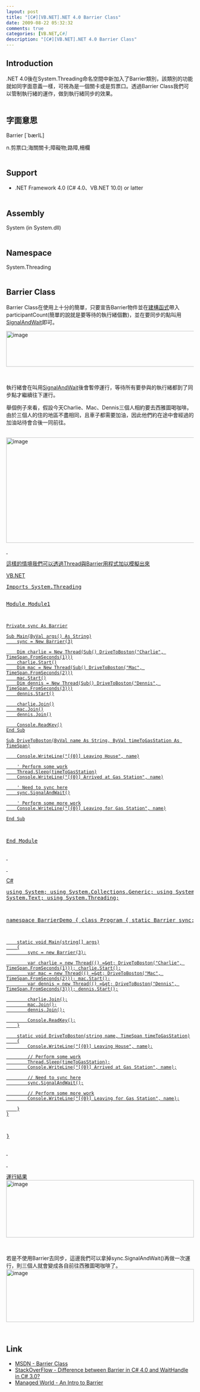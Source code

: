 ```yaml
---
layout: post
title: "[C#][VB.NET].NET 4.0 Barrier Class"
date: 2009-08-22 05:32:32
comments: true
categories: [VB.NET,C#]
description: "[C#][VB.NET].NET 4.0 Barrier Class"
---
```

<h2>Introduction</h2><p>.NET 4.0後在System.Threading命名空間中新加入了Barrier類別，該類別的功能就如同字面意義一樣，可視為是一個關卡或是剪票口。透過Barrier Class我們可以管制執行緒的運作，做到執行緒同步的效果。 <br /> </p><h2>字面意思</h2><p>Barrier [`bærIL]</p><p>n.剪票口;海關關卡;障礙物;路障,柵欄 <br /> </p><h2>Support</h2><ul><li>.NET Framework 4.0 (C# 4.0、VB.NET 10.0) or latter <br /> </li></ul><h2>Assembly</h2><p>System (in System.dll) <br /> </p><h2>Namespace</h2><p>System.Threading</a> <br /> </p><h2>Barrier Class</h2><p>Barrier Class在使用上十分的簡單，只要宣告Barrier物件並在<a target="_blank" href="http://msdn.microsoft.com/en-us/library/system.threading.barrier.barrier(VS.100).aspx">建構函式</a>帶入participantCount(簡單的說就是要等待的執行緒個數)，並在要同步的點叫用<a target="_blank" href="http://msdn.microsoft.com/en-us/library/system.threading.barrier.signalandwait(VS.100).aspx">SignalAndWait</a>即可。</p><p><a rel="lightbox" href="http://files.dotblogs.com.tw/larrynung/0908/655d80e43889_87FB/image_8.png"><img style="border-right-width: 0px; display: inline; border-top-width: 0px; border-bottom-width: 0px; border-left-width: 0px" title="image" border="0" alt="image" width="557" height="96" src="\images\posts\10182\image_thumb_3.png" /></a></p><p> </p><p>執行緒會在叫用<a target="_blank" href="http://msdn.microsoft.com/en-us/library/system.threading.barrier.signalandwait(VS.100).aspx">SignalAndWait</a>後會暫停運行，等待所有要參與的執行緒都到了同步點才繼續往下運行。</p><p>舉個例子來看，假設今天Charlie、Mac、Dennis三個人相約要去西雅圖喝咖啡。由於三個人的住的地區不盡相同，且車子都需要加油，因此他們約在途中會經過的加油站待會合後一同前往。</p><p> <a rel="lightbox" href="http://files.dotblogs.com.tw/larrynung/0908/655d80e43889_87FB/image_2.png"><img style="border-right-width: 0px; display: inline; border-top-width: 0px; border-bottom-width: 0px; border-left-width: 0px" title="image" border="0" alt="image" width="564" height="283" src="\images\posts\10182\image_thumb.png" /></p><p> </p><p>這樣的情境我們可以透過Thread與Barrier用程式加以模擬出來</p><p>VB.NET</p><div style="padding-bottom: 0px; margin: 0px; padding-left: 0px; padding-right: 0px; display: inline; float: none; padding-top: 0px" id="scid:812469c5-0cb0-4c63-8c15-c81123a09de7:5028796f-80f4-4472-9388-bc707eba52d7" class="wlWriterEditableSmartContent"><pre class="vb:nocontrols" name="code">
Imports System.Threading

Module Module1

    Private sync As Barrier

    Sub Main(ByVal args() As String)
        sync = New Barrier(3)

        Dim charlie = New Thread(Sub() DriveToBoston("Charlie", TimeSpan.FromSeconds(1)))
        charlie.Start()
        Dim mac = New Thread(Sub() DriveToBoston("Mac", TimeSpan.FromSeconds(2)))
        mac.Start()
        Dim dennis = New Thread(Sub() DriveToBoston("Dennis", TimeSpan.FromSeconds(3)))
        dennis.Start()

        charlie.Join()
        mac.Join()
        dennis.Join()

        Console.ReadKey()
    End Sub

    Sub DriveToBoston(ByVal name As String, ByVal timeToGasStation As TimeSpan)

        Console.WriteLine("[{0}] Leaving House", name)

        ' Perform some work
        Thread.Sleep(timeToGasStation)
        Console.WriteLine("[{0}] Arrived at Gas Station", name)

        ' Need to sync here
        sync.SignalAndWait()

        ' Perform some more work
        Console.WriteLine("[{0}] Leaving for Gas Station", name)

    End Sub

End Module
</pre></div><p> </p><p> </p><p>C#</p><div style="padding-bottom: 0px; margin: 0px; padding-left: 0px; padding-right: 0px; display: inline; float: none; padding-top: 0px" id="scid:812469c5-0cb0-4c63-8c15-c81123a09de7:a72d73c4-5e10-435d-88a6-d2e27c93cc64" class="wlWriterEditableSmartContent"><pre class="c#:nocontrols" name="code">
using System;
using System.Collections.Generic;
using System.Linq;
using System.Text;
using System.Threading;

namespace BarrierDemo
{
    class Program
    {
        static Barrier sync;

        static void Main(string[] args)
        {
            sync = new Barrier(3);

            var charlie = new Thread(() =&gt; DriveToBoston("Charlie", TimeSpan.FromSeconds(1))); charlie.Start();
            var mac = new Thread(() =&gt; DriveToBoston("Mac", TimeSpan.FromSeconds(2))); mac.Start();
            var dennis = new Thread(() =&gt; DriveToBoston("Dennis", TimeSpan.FromSeconds(3))); dennis.Start();

            charlie.Join();
            mac.Join();
            dennis.Join();

            Console.ReadKey();
        }

        static void DriveToBoston(string name, TimeSpan timeToGasStation)
        {
            Console.WriteLine("[{0}] Leaving House", name);

            // Perform some work
            Thread.Sleep(timeToGasStation);
            Console.WriteLine("[{0}] Arrived at Gas Station", name);

            // Need to sync here
            sync.SignalAndWait();

            // Perform some more work
            Console.WriteLine("[{0}] Leaving for Gas Station", name);

        }
    }
}</pre></div><p> </p><p> </p><p>運行結果 <br /><img style="border-right-width: 0px; display: inline; border-top-width: 0px; border-bottom-width: 0px; border-left-width: 0px" title="image" border="0" alt="image" width="504" height="154" src="\images\posts\10182\image_thumb_1.png" /></a></p><p> </p><p>若是不使用Barrier去同步，這邊我們可以拿掉sync.SignalAndWait()再做一次運行，則三個人就會變成各自前往西雅圖喝咖啡了。 <br /><a rel="lightbox" href="http://files.dotblogs.com.tw/larrynung/0908/655d80e43889_87FB/image_6.png"><img style="border-right-width: 0px; display: inline; border-top-width: 0px; border-bottom-width: 0px; border-left-width: 0px" title="image" border="0" alt="image" width="504" height="142" src="\images\posts\10182\image_thumb_2.png" /></a></p><p> </p><h2>Link</h2><ul><li><a target="_blank" href="http://msdn.microsoft.com/en-us/library/system.threading.barrier(VS.100).aspx">MSDN - Barrier Class</a></li><li><a target="_blank" href="http://stackoverflow.com/questions/990970/difference-between-barrier-in-c-4-0-and-waithandle-in-c-3-0">StackOverFlow - Difference between Barrier in C# 4.0 and WaitHandle in C# 3.0?</a></li><li><a target="_blank" href="http://www.managed-world.com/archive/2009/02/09/an-intro-to-barrier.aspx">Managed World - An Intro to Barrier</li></ul>